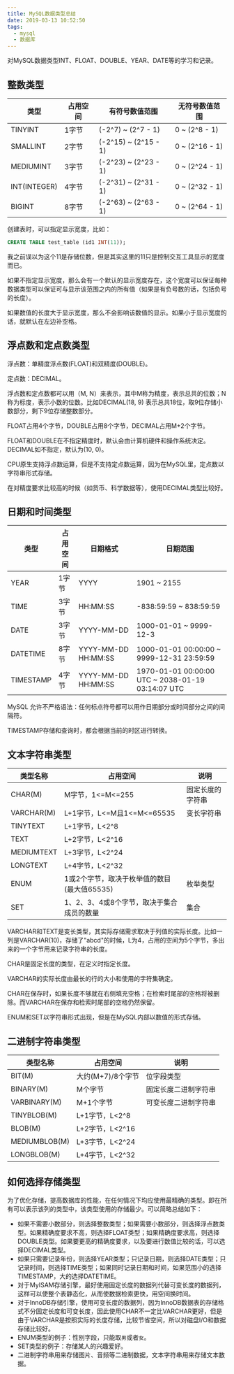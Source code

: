 ```yaml
---
title: MySQL数据类型总结
date: 2019-03-13 10:52:50
tags:
  - mysql
  - 数据库
---
```


对MySQL数据类型INT、FLOAT、DOUBLE、YEAR、DATE等的学习和记录。

<!-- more -->

## 整数类型

| 类型         | 占用空间 | 有符号数值范围       | 无符号数值范围 |
| ------------ | -------- | -------------------- | -------------- |
| TINYINT      | 1字节    | (-2^7) ~ (2^7 - 1)   | 0 ~ (2^8 - 1)  |
| SMALLINT     | 2字节    | (-2^15) ~ (2^15 - 1) | 0 ~ (2^16 - 1) |
| MEDIUMINT    | 3字节    | (-2^23) ~ (2^23 - 1) | 0 ~ (2^24 - 1) |
| INT(INTEGER) | 4字节    | (-2^31) ~ (2^31 - 1) | 0 ~ (2^32 - 1) |
| BIGINT       | 8字节    | (-2^63) ~ (2^63 - 1) | 0 ~ (2^64 - 1) |

创建表时，可以指定显示宽度，比如：

```sql
CREATE TABLE test_table (id1 INT(11));
```

我之前误以为这个11是存储位数，但是其实这里的11只是控制交互工具显示的宽度而已。

如果不指定显示宽度，那么会有一个默认的显示宽度存在，这个宽度可以保证每种数据类型可以保证可与显示该范围之内的所有值（如果是有负号数的话，包括负号的长度）。

如果数值的长度大于显示宽度，那么不会影响该数值的显示。如果小于显示宽度的话，就默认在左边补空格。

## 浮点数和定点数类型

浮点数：单精度浮点数(FLOAT)和双精度(DOUBLE)。

定点数：DECIMAL。

浮点数和定点数都可以用（M, N）来表示，其中M称为精度，表示总共的位数；N称为标度，表示小数的位数。比如DECIMAL(18, 9) 表示总共18位，取9位存储小数部分，剩下9位存储整数部分。

FLOAT占用4个字节，DOUBLE占用8个字节，DECIMAL占用M+2个字节。

FLOAT和DOUBLE在不指定精度时，默认会由计算机硬件和操作系统决定。DECIMAL如不指定，默认为(10, 0)。

CPU原生支持浮点数运算，但是不支持定点数运算，因为在MySQL里，定点数以字符串形式存储。

在对精度要求比较高的时候（如货币、科学数据等），使用DECIMAL类型比较好。

## 日期和时间类型

| 类型      | 占用空间 | 日期格式            | 日期范围                                          |
| --------- | -------- | ------------------- | ------------------------------------------------- |
| YEAR      | 1字节    | YYYY                | 1901 ~ 2155                                       |
| TIME      | 3字节    | HH:MM:SS            | -838:59:59 ~ 838:59:59                            |
| DATE      | 3字节    | YYYY-MM-DD          | 1000-01-01 ~ 9999-12-3                            |
| DATETIME  | 8字节    | YYYY-MM-DD HH:MM:SS | 1000-01-01 00:00:00 ~ 9999-12-31 23:59:59         |
| TIMESTAMP | 4字节    | YYYY-MM-DD HH:MM:SS | 1970-01-01 00:00:00 UTC ~ 2038-01-19 03:14:07 UTC |

MySQL 允许不严格语法：任何标点符号都可以用作日期部分或时间部分之间的间隔符。

TIMESTAMP存储和查询时，都会根据当前的时区进行转换。

## 文本字符串类型

| 类型名称   | 占用空间                                    | 说明             |
| ---------- | ------------------------------------------- | ---------------- |
| CHAR(M)    | M字节，1<=M<=255                            | 固定长度的字符串 |
| VARCHAR(M) | L+1字节，L<=M且1<=M<=65535                  | 变长字符串       |
| TINYTEXT   | L+1字节，L<2^8                              |                  |
| TEXT       | L+2字节，L<2^16                             |                  |
| MEDIUMTEXT | L+3字节，L<2^24                             |                  |
| LONGTEXT   | L+4字节，L<2^32                             |                  |
| ENUM       | 1或2个字节，取决于枚举值的数目(最大值65535) | 枚举类型         |
| SET        | 1、2、3、4或8个字节，取决于集合成员的数量   | 集合             |

VARCHAR和TEXT是变长类型，其实际存储需求取决于列值的实际长度。比如一列是VARCHAR(10)，存储了"abcd"的时候，L为4，占用的空间为5个字节，多出来的一个字节用来记录字符串的长度。

CHAR是固定长度的类型，在定义时指定长度。

VARCHAR的实际长度由最长的行的大小和使用的字符集确定。

CHAR在保存时，如果长度不够就在右侧填充空格；在检索时尾部的空格将被删除。而VARCHAR在保存和检索时尾部的空格仍然保留。

ENUM和SET以字符串形式出现，但是在MySQL内部以数值的形式存储。

## 二进制字符串类型

| 类型名称      | 占用空间          | 说明                 |
| ------------- | ----------------- | -------------------- |
| BIT(M)        | 大约(M+7)/8个字节 | 位字段类型           |
| BINARY(M)     | M个字节           | 固定长度二进制字符串 |
| VARBINARY(M)  | M+1个字节         | 可变长度二进制字符串 |
| TINYBLOB(M)   | L+1字节，L<2^8    |                      |
| BLOB(M)       | L+2字节，L<2^16   |                      |
| MEDIUMBLOB(M) | L+3字节，L<2^24   |                      |
| LONGBLOB(M)   | L+4字节，L<2^32   |                      |

## 如何选择存储类型

为了优化存储，提高数据库的性能，在任何情况下均应使用最精确的类型。即在所有可以表示该列的类型中，该类型使用的存储最少。可以简略总结如下：

- 如果不需要小数部分，则选择整数类型；如果需要小数部分，则选择浮点数类型。如果精确度要求不高，则选择FLOAT类型；如果精确度要求高，则选择DOUBLE类型。如果要更高的精确度要求，以及要进行数值比较的话，可以选择DECIMAL类型。
- 如果只需要记录年份，则选择YEAR类型；只记录日期，则选择DATE类型；只记录时间，则选择TIME类型；如果同时记录日期和时间，如果范围小的选择TIMESTAMP，大的选择DATETIME。
- 对于MyISAM存储引擎，最好使用固定长度的数据列代替可变长度的数据列，这样可以使整个表静态化，从而使数据检索更快，用空间换时间。
- 对于InnoDB存储引擎，使用可变长度的数据列，因为InnoDB数据表的存储格式不分固定长度和可变长度，因此使用CHAR不一定比VARCHAR更好，但是由于VARCHAR是按照实际的长度存储，比较节省空间，所以对磁盘I/O和数据存储比较好。
- ENUM类型的例子：性别字段，只能取`男`或者`女`。
- SET类型的例子：存储某人的兴趣爱好。
- 二进制字符串用来存储图片、音频等二进制数据，文本字符串用来存储文本数据。

